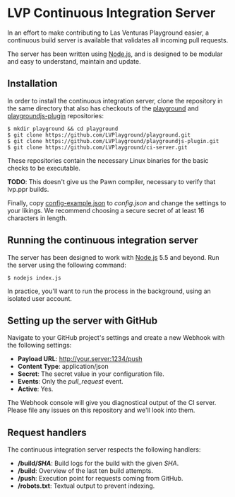 # LVP Continuous Integration Server
In an effort to make contributing to Las Venturas Playground easier, a continuous build server is
available that validates all incoming pull requests.

The server has been written using [Node.js](https://nodejs.org), and is designed to be modular and
easy to understand, maintain and update.

## Installation
In order to install the continuous integration server, clone the repository in the same directory
that also has checkouts of the [playground](https://github.com/LVPlayground/playground) and
[playgroundjs-plugin](https://github.com/LVPlayground/playgroundjs-plugin) repositories:

```
$ mkdir playground && cd playground
$ git clone https://github.com/LVPlayground/playground.git
$ git clone https://github.com/LVPlayground/playgroundjs-plugin.git
$ git clone https://github.com/LVPlayground/ci-server.git
```

These repositories contain the necessary Linux binaries for the basic checks to be executable.

**TODO**: This doesn't give us the Pawn compiler, necessary to verify that lvp.ppr builds.

Finally, copy [config-example.json](config-example.json) to _config.json_ and change the settings
to your likings. We recommend choosing a secure secret of at least 16 characters in length.

## Running the continuous integration server
The server has been designed to work with [Node.js](https://nodejs.org) 5.5 and beyond. Run the
server using the following command:

```
$ nodejs index.js
```

In practice, you'll want to run the process in the background, using an isolated user account.

## Setting up the server with GitHub
Navigate to your GitHub project's settings and create a new Webhook with the following settings:

- **Payload URL**: http://your.server:1234/push
- **Content Type**: application/json
- **Secret**: The secret value in your configuration file.
- **Events**: Only the _pull_request_ event.
- **Active**: Yes.

The Webhook console will give you diagnostical output of the CI server. Please file any issues
on this repository and we'll look into them.

## Request handlers
The continuous integration server respects the following handlers:

- **/build/_SHA_**: Build logs for the build with the given _SHA_.
- **/build**: Overview of the last ten build attempts.
- **/push**: Execution point for requests coming from GitHub.
- **/robots.txt**: Textual output to prevent indexing.
